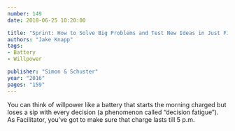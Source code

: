 ```yaml
---
number: 149
date: 2018-06-25 10:20:00

title: "Sprint: How to Solve Big Problems and Test New Ideas in Just Five Days"
authors: "Jake Knapp"
tags:
- Battery
- Willpower

publisher: "Simon & Schuster"
year: "2016"
pages: "159"
---
```


You can think of willpower like a battery that starts the morning charged but loses a sip with every decision (a phenomenon called “decision fatigue”). As Facilitator, you’ve got to make sure that charge lasts till 5 p.m.
